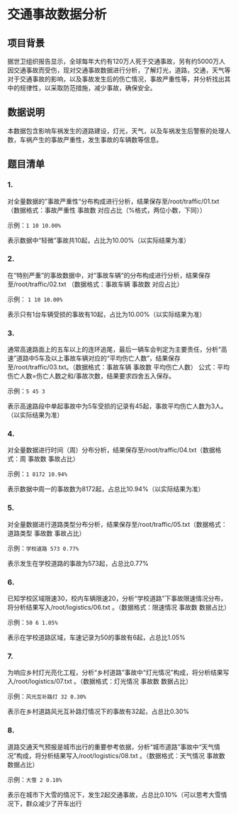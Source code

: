 # 交通事故数据分析

## 项目背景
据世卫组织报告显示，全球每年大约有120万人死于交通事故，另有约5000万人因交通事故而受伤，现对交通事故数据进行分析，了解灯光，道路，交通，天气等对于交通事故的影响，以及事故发生后的伤亡情况，事故严重性等，并分析找出其中的规律性，以采取防范措施，减少事故，确保安全。

## 数据说明
本数据包含影响车祸发生的道路建设，灯光，天气，以及车祸发生后警察的处理人数，车祸产生的事故严重性，发生事故的车辆数等信息。

## 题目清单

### 1.
对全量数据的”事故严重性“分布构成进行分析，结果保存至/root/traffic/01.txt（数据格式：事故严重性 事故数 对应占比（%格式，两位小数，下同））

示例：`1 10 10.00%`

 表示数据中“轻微”事故共10起，占比为10.00%（以实际结果为准）

### 2.
在“特别严重”的事故数据中，对“事故车辆“的分布构成进行分析，结果保存至/root/traffic/02.txt （数据格式：事故车辆 事故数 对应占比）

示例： `1 10 10.00%`

 表示只有1台车辆受损的事故有10起，占比为10.00%（以实际结果为准）

### 3.
通常高速路面上的五车以上的连环追尾，最后一辆车会判定为主要责任，分析“高速”道路中5车及以上事故车辆对应的“平均伤亡人数”，结果保存至/root/traffic/03.txt。（数据格式：事故车辆 事故数 平均伤亡人数）
公式：平均伤亡人数=伤亡人数之和/事故次数，结果要求四舍五入保存。

示例：`5 45 3`

表示高速路段中单起事故中为5车受损的记录有45起，事故平均伤亡人数为3人。（以实际结果为准）

### 4.
对全量数据进行时间（周）分布分析，结果保存至/root/traffic/04.txt（数据格式：周 事故数 事故占比）

示例：`1 8172 10.94%`

表示数据中周一的事故数为8172起，占总比10.94%（以实际结果为准）

### 5.
对全量数据进行道路类型分布分析，结果保存至/root/traffic/05.txt（数据格式：道路类型 事故数 事故占比）

示例：`学校道路 573 0.77%`

 表示发生在学校道路的事故为573起，占总比0.77%

### 6.
已知学校区域限速30，校内车辆限速20，分析“学校道路”下事故限速情况分布，将分析结果写入/root/logistics/06.txt 。（数据格式：限速情况 事故数 数据占比）

示例：`50 6 1.05%`

表示在学校道路区域，车速记录为50的事故有6起，占总比1.05%

### 7.
为响应乡村灯光亮化工程，分析“乡村道路”事故中“灯光情况”构成，将分析结果写入/root/logistics/07.txt 。（数据格式：灯光情况 事故数 数据占比）

示例：`风光互补路灯 32 0.30%`

表示在乡村道路风光互补路灯情况下的事故有32起，占总比0.30%

### 8.
道路交通天气预报是城市出行的重要参考依据，分析“城市道路”事故中“天气情况”构成，将分析结果写入/root/logistics/08.txt 。（数据格式：天气情况 事故数 数据占比）

示例：`大雪 2 0.10%`

 表示在城市下大雪的情况下，发生2起交通事故，占总比0.10%（可以思考大雪情况下，群众减少了开车出行